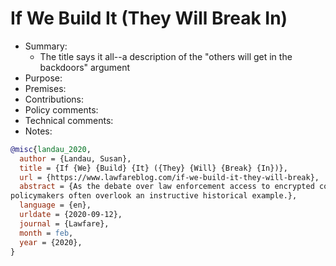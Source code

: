 # If We Build It (They Will Break In)

- Summary:
  - The title says it all--a description of the "others will get in the backdoors" argument
- Purpose:
- Premises:
- Contributions:
- Policy comments:
- Technical comments:
- Notes:

```bib
@misc{landau_2020,
  author = {Landau, Susan},
  title = {If {We} {Build} {It} ({They} {Will} {Break} {In})},
  url = {https://www.lawfareblog.com/if-we-build-it-they-will-break},
  abstract = {As the debate over law enforcement access to encrypted communications continues, commentators and
policymakers often overlook an instructive historical example.},
  language = {en},
  urldate = {2020-09-12},
  journal = {Lawfare},
  month = feb,
  year = {2020},
}
```
